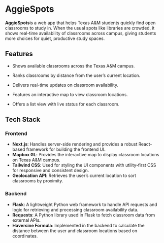 # AggieSpots

**AggieSpots**is a web app that helps Texas A&M students quickly find open classrooms to study in. When the usual spots like libraries are crowded, it shows real-time availability of classrooms across campus, giving students more choices for quiet, productive study spaces.

## Features

- Shows available classrooms across the Texas A&M campus.

- Ranks classrooms by distance from the user’s current location.

- Delivers real-time updates on classroom availability.

- Features an interactive map to view classroom locations.

- Offers a list view with live status for each classroom.

## Tech Stack

### Frontend

-   **Next.js**: Handles server-side rendering and provides a robust React-based framework for building the frontend UI.
-   **Mapbox GL**: Provides the interactive map to display classroom locations on Texas A&M campus.
-   **Tailwind CSS**: Used for styling the UI components with utility-first CSS for responsive and consistent design.
-   **Geolocation API**: Retrieves the user’s current location to sort classrooms by proximity.

### Backend

-   **Flask**: A lightweight Python web framework to handle API requests and logic for retrieving and processing classroom availability data.
-   **Requests**: A Python library used in Flask to fetch classroom data from external APIs.
-   **Haversine Formula**: Implemented in the backend to calculate the distance between the user and classroom locations based on coordinates.


